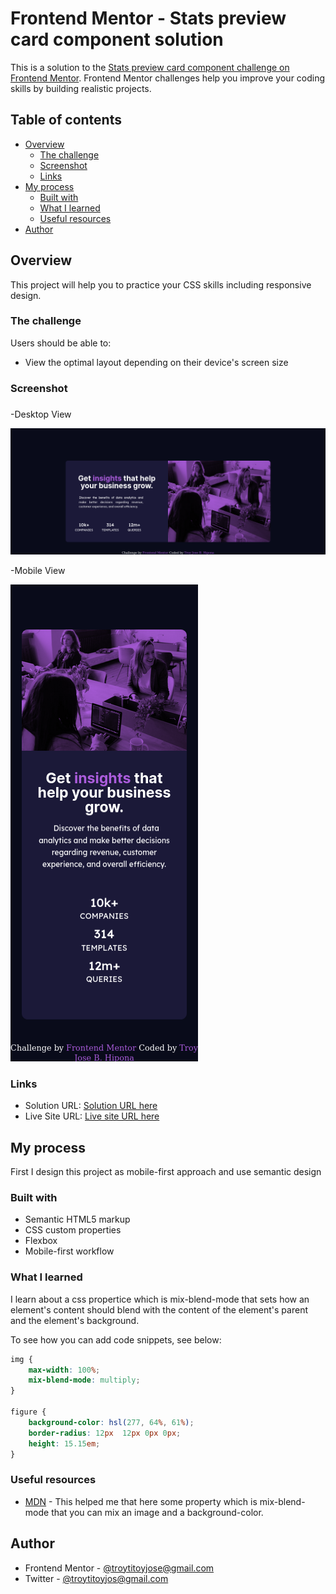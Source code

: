 # Frontend Mentor - Stats preview card component solution

This is a solution to the [Stats preview card component challenge on Frontend Mentor](https://www.frontendmentor.io/challenges/stats-preview-card-component-8JqbgoU62). Frontend Mentor challenges help you improve your coding skills by building realistic projects. 

## Table of contents

- [Overview](#overview)
  - [The challenge](#the-challenge)
  - [Screenshot](#screenshot)
  - [Links](#links)
- [My process](#my-process)
  - [Built with](#built-with)
  - [What I learned](#what-i-learned)
  - [Useful resources](#useful-resources)
- [Author](#author)

## Overview

This project will help you to practice your CSS skills including responsive design.

### The challenge

Users should be able to:

- View the optimal layout depending on their device's screen size

### Screenshot

###
-Desktop View

![](./design/screenshot_desktop.png)

-Mobile View

![](./design/screenshot_mobile.png)

### Links

- Solution URL: [Solution URL here](https://github.com/troy03/Stats-preview-card-component)
- Live Site URL: [Live site URL here](https://troy03.github.io/Stats-preview-card-component/)

## My process
  First I design this project as mobile-first approach and use semantic design
### Built with

- Semantic HTML5 markup
- CSS custom properties
- Flexbox
- Mobile-first workflow

### What I learned

I learn about a css propertice which is mix-blend-mode that sets how an element's content should blend with the content of the element's parent and the element's background.

To see how you can add code snippets, see below:


```css
img {
    max-width: 100%;
    mix-blend-mode: multiply;
}

figure {
    background-color: hsl(277, 64%, 61%); 
    border-radius: 12px  12px 0px 0px;  
    height: 15.15em;
}
```

### Useful resources

- [MDN](https://developer.mozilla.org/en-US/docs/Web/CSS/mix-blend-mode) - This helped me that here some property which is mix-blend-mode that you can mix an image and a background-color.

## Author

- Frontend Mentor - [@troytitoyjose@gmail.com](https://www.frontendmentor.io/home)
- Twitter - [@troytitoyjos@gmail.com](https://github.com/troy03)



